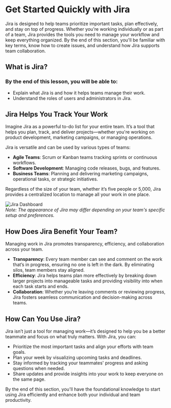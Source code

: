 # Get Started Quickly with Jira

Jira is designed to help teams prioritize important tasks, plan effectively, and stay on top of progress. Whether you're working individually or as part of a team, Jira provides the tools you need to manage your workflow and keep everything organized. By the end of this section, you'll be familiar with key terms, know how to create issues, and understand how Jira supports team collaboration.

## What is Jira?

### By the end of this lesson, you will be able to:
- Explain what Jira is and how it helps teams manage their work.
- Understand the roles of users and administrators in Jira.

## Jira Helps You Track Your Work

Imagine Jira as a powerful to-do list for your entire team. It’s a tool that helps you plan, track, and deliver projects—whether you're working on product development, marketing campaigns, or managing operations.

Jira is versatile and can be used by various types of teams:

- **Agile Teams**: Scrum or Kanban teams tracking sprints or continuous workflows.
- **Software Development**: Managing code releases, bugs, and features.
- **Business Teams**: Planning and delivering marketing campaigns, operational tasks, or strategic initiatives.

Regardless of the size of your team, whether it’s five people or 5,000, Jira provides a centralized location to manage all your work in one place.

![Jira Dashboard](#)  
*Note: The appearance of Jira may differ depending on your team's specific setup and preferences.*

## How Does Jira Benefit Your Team?

Managing work in Jira promotes transparency, efficiency, and collaboration across your team.

- **Transparency**: Every team member can see and comment on the work that’s in progress, ensuring no one is left in the dark. By eliminating silos, team members stay aligned.
- **Efficiency**: Jira helps teams plan more effectively by breaking down larger projects into manageable tasks and providing visibility into when each task starts and ends.
- **Collaboration**: Whether you’re leaving comments or reviewing progress, Jira fosters seamless communication and decision-making across teams.

## How Can You Use Jira?

Jira isn’t just a tool for managing work—it’s designed to help you be a better teammate and focus on what truly matters. With Jira, you can:

- Prioritize the most important tasks and align your efforts with team goals.
- Plan your week by visualizing upcoming tasks and deadlines.
- Stay informed by tracking your teammates' progress and asking questions when needed.
- Share updates and provide insights into your work to keep everyone on the same page.

By the end of this section, you'll have the foundational knowledge to start using Jira efficiently and enhance both your individual and team productivity.
